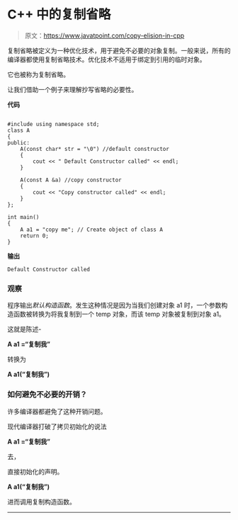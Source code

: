 # C++ 中的复制省略

> 原文：<https://www.javatpoint.com/copy-elision-in-cpp>

复制省略被定义为一种优化技术，用于避免不必要的对象复制。一般来说，所有的编译器都使用复制省略技术。优化技术不适用于绑定到引用的临时对象。

它也被称为复制省略。

让我们借助一个例子来理解抄写省略的必要性。

**代码**

```

#include using namespace std;
class A
{
public:	
	A(const char* str = "\0") //default constructor
	{
		cout << " Default Constructor called" << endl;
	}	

	A(const A &a) //copy constructor
	{
		cout << "Copy constructor called" << endl;
	}
};

int main()
{
	A a1 = "copy me"; // Create object of class A
	return 0;
} 
```

**输出**

```
Default Constructor called

```

### 观察

程序输出*默认构造函数*。发生这种情况是因为当我们创建对象 a1 时，一个参数构造函数被转换为将我复制到一个 temp 对象，而该 temp 对象被复制到对象 a1。

这就是陈述-

**A a1 =“复制我”**

转换为

**A a1(“复制我”)**

### 如何避免不必要的开销？

许多编译器都避免了这种开销问题。

现代编译器打破了拷贝初始化的说法

**A a1 =“复制我”**

去，

直接初始化的声明。

**A a1(“复制我”)**

进而调用复制构造函数。

* * *
